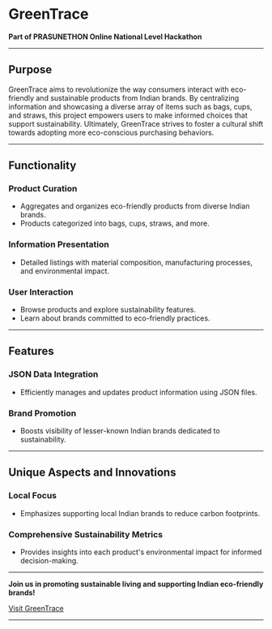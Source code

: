 # GreenTrace
**Part of PRASUNETHON Online National Level Hackathon**

---

## Purpose
GreenTrace aims to revolutionize the way consumers interact with eco-friendly and sustainable products from Indian brands. By centralizing information and showcasing a diverse array of items such as bags, cups, and straws, this project empowers users to make informed choices that support sustainability. Ultimately, GreenTrace strives to foster a cultural shift towards adopting more eco-conscious purchasing behaviors.

---

## Functionality

### Product Curation
- Aggregates and organizes eco-friendly products from diverse Indian brands.
- Products categorized into bags, cups, straws, and more.
### Information Presentation
- Detailed listings with material composition, manufacturing processes, and environmental impact.
### User Interaction
- Browse products and explore sustainability features.
- Learn about brands committed to eco-friendly practices.

---

## Features

### JSON Data Integration
- Efficiently manages and updates product information using JSON files.
### Brand Promotion
- Boosts visibility of lesser-known Indian brands dedicated to sustainability.

---

## Unique Aspects and Innovations

### Local Focus
- Emphasizes supporting local Indian brands to reduce carbon footprints.
### Comprehensive Sustainability Metrics
- Provides insights into each product's environmental impact for informed decision-making.

---

**Join us in promoting sustainable living and supporting Indian eco-friendly brands!**

[Visit GreenTrace](https://green-trace-kappa.vercel.app/)

---

